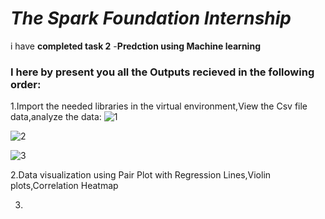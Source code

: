 # *The Spark Foundation Internship*


i have  **completed task 2** -**Predction using Machine learning**

### I here by present you all the **Outputs** recieved in the following order:

1.Import the needed libraries in the virtual environment,View the Csv file data,analyze the data:
![1](https://github.com/RaghavAP369/Unsupervised-ML--1/assets/139637644/94c1f1fe-b07e-4929-a190-3f66c3a9135c)

![2](https://github.com/RaghavAP369/Unsupervised-ML--1/assets/139637644/f3134ddd-961f-4f6c-94a9-7d4242f9aab4)

![3](https://github.com/RaghavAP369/Unsupervised-ML--1/assets/139637644/aebb53bb-98ae-4c08-a8fd-f363720f6f51)

2.Data visualization using Pair Plot with Regression Lines,Violin plots,Correlation Heatmap


3.
